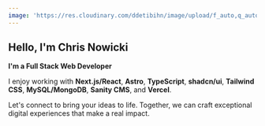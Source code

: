 ```yaml
---
image: 'https://res.cloudinary.com/ddetibihn/image/upload/f_auto,q_auto,w_255,c_limit/v1714075439/portfolio/oxt7hq6exyscgrcattm3.webp'
---
```


## Hello, I'm Chris Nowicki

**I'm a Full Stack Web Developer**

I enjoy working with **Next.js/React**, **Astro**, **TypeScript**, **shadcn/ui**, **Tailwind CSS**, **MySQL/MongoDB**, **Sanity CMS**, and **Vercel**.

Let's connect to bring your ideas to life. Together, we can craft exceptional digital experiences that make a real impact.

